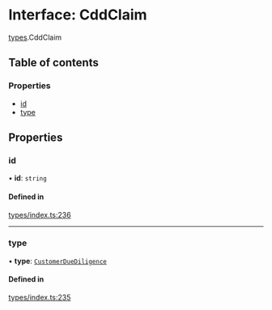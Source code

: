 # Interface: CddClaim

[types](../wiki/types).CddClaim

## Table of contents

### Properties

- [id](../wiki/types.CddClaim#id)
- [type](../wiki/types.CddClaim#type)

## Properties

### id

• **id**: `string`

#### Defined in

[types/index.ts:236](https://github.com/PolymeshAssociation/polymesh-sdk/blob/16e8c2ca/src/types/index.ts#L236)

___

### type

• **type**: [`CustomerDueDiligence`](../wiki/types.ClaimType#customerduediligence)

#### Defined in

[types/index.ts:235](https://github.com/PolymeshAssociation/polymesh-sdk/blob/16e8c2ca/src/types/index.ts#L235)
